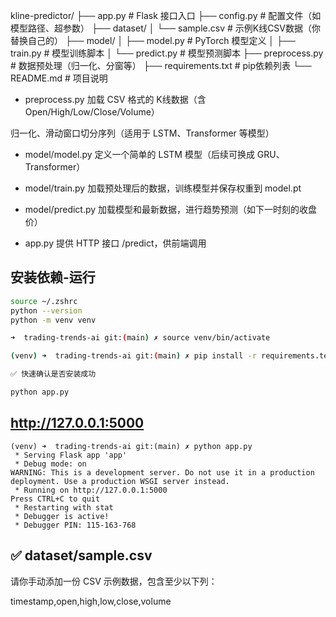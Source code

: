 kline-predictor/
├── app.py                # Flask 接口入口
├── config.py             # 配置文件（如模型路径、超参数）
├── dataset/
│   └── sample.csv        # 示例K线CSV数据（你替换自己的）
├── model/
│   ├── model.py          # PyTorch 模型定义
│   ├── train.py          # 模型训练脚本
│   └── predict.py        # 模型预测脚本
├── preprocess.py         # 数据预处理（归一化、分窗等）
├── requirements.txt      # pip依赖列表
└── README.md             # 项目说明

- preprocess.py
加载 CSV 格式的 K线数据（含 Open/High/Low/Close/Volume）

归一化、滑动窗口切分序列（适用于 LSTM、Transformer 等模型）

- model/model.py
定义一个简单的 LSTM 模型（后续可换成 GRU、Transformer）

- model/train.py
加载预处理后的数据，训练模型并保存权重到 model.pt

- model/predict.py
加载模型和最新数据，进行趋势预测（如下一时刻的收盘价）

- app.py
提供 HTTP 接口 /predict，供前端调用

## 安装依赖-运行
```bash
source ~/.zshrc
python --version
python -m venv venv

➜  trading-trends-ai git:(main) ✗ source venv/bin/activate

(venv) ➜  trading-trends-ai git:(main) ✗ pip install -r requirements.text 

✅ 快速确认是否安装成功

python app.py
```

## http://127.0.0.1:5000
```
(venv) ➜  trading-trends-ai git:(main) ✗ python app.py
 * Serving Flask app 'app'
 * Debug mode: on
WARNING: This is a development server. Do not use it in a production deployment. Use a production WSGI server instead.
 * Running on http://127.0.0.1:5000
Press CTRL+C to quit
 * Restarting with stat
 * Debugger is active!
 * Debugger PIN: 115-163-768
```

## ✅ dataset/sample.csv
请你手动添加一份 CSV 示例数据，包含至少以下列：

timestamp,open,high,low,close,volume

